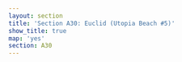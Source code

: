 ```yaml
---
layout: section
title: 'Section A30: Euclid (Utopia Beach #5)'
show_title: true
map: 'yes'
section: A30
---
```

